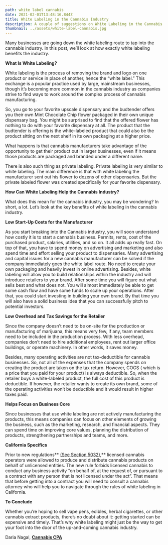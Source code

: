 ```yaml
---
path: white label cannabis
date: 2021-02-01T13:48:16.844Z
title: White Labeling in the Cannabis Industry
description: A couple of suggestions on White Labeling in the Cannabis Industry
thumbnail: ../assets/white-label-cannabis.jpg
---
```

Many businesses are going down the white labeling route to tap into the cannabis industry. In this post, we’ll look at how exactly white labeling benefits the industry.

**What Is White Labeling?**

White labeling is the process of removing the brand and logo on one product or service in place of another, hence the “white label.” This exchange is a popular practice used by large, mainstream businesses, though it’s becoming more common in the cannabis industry as companies strive to find ways to work around the complex process of cannabis manufacturing.

So, you go to your favorite upscale dispensary and the budtender offers you their own Mint Chocolate Chip flower packaged in their own unique dispensary bag. You might be surprised to find that the offered flower has nothing to do with your favorite dispensary at all. The product that the budtender is offering is the white-labeled product that could also be the product sitting on the next shelf in its own packaging at a higher price.

What happens is that cannabis manufacturers take advantage of the opportunity to get their product out in larger businesses, even if it means those products are packaged and branded under a different name.

There is also such thing as private labeling. Private labeling is very similar to white labeling. The main difference is that with white labeling the manufacturer sent out his flower to dozens of other dispensaries. But the private labeled flower was created specifically for your favorite dispensary.

**How Can White Labeling Help the Cannabis Industry?**

What does this mean for the cannabis industry, you may be wondering? In short, a lot. Let’s look at the key benefits of white labeling in the cannabis industry.

**Low Start-Up Costs for the Manufacturer**

As you start breaking into the Cannabis industry, you will soon understand how costly it is to start a cannabis business. Permits, rents, cost of the purchased product, salaries, utilities, and so on. It all adds up really fast. On top of that, you have to spend money on advertising and marketing and also spend time and effort selling your product to dispensaries. Many advertising and capital issues for a new cannabis manufacturer can be solved if the company immediately goes the white label route. No need to create your own packaging and heavily invest in online advertising. Besides, white labeling will allow you to build relationships within the industry and will introduce retailers to your brand. After some time you will figure out what sells best and what does not. You will almost immediately be able to get some cash flow and have some funds to scale up your operations. After that, you could start investing in building your own brand. By that time you will also have a solid business idea that you can successfully pitch to potential investors.

**Low Overhead and Tax Savings for the Retailer**

Since the company doesn’t need to be on-site for the production or manufacturing of marijuana, this means very few, if any, team members need to be included in the production process. With less overhead, companies don’t need to hire additional employees, rent out larger office buildings, or operate machinery. In other words, it saves money.

Besides, many operating activities are not tax-deductible for cannabis businesses. So, not all of the expenses that the company spends on creating the product are taken on the tax return. However, COGS ( which is a price that you paid for your product) is always deductible. So, when the retailer buys a white-labeled product, the full cost of this product is deductible. If however, the retailer wants to create its own brand, some of the operating activities won’t be deductible and it would result in higher taxes paid.  

**Helps Focus on Business Core**

Since businesses that use white labeling are not actively manufacturing the products, this means companies can focus on other elements of growing the business, such as the marketing, research, and financial aspects. They can spend time on improving core values, planning the distribution of products, strengthening partnerships and teams, and more.

**California Specifics**

Prior to new regulations** [(See Section 5032)](https://bcc.ca.gov/law_regs/cannabis_order_of_adoption.pdf),** licensed cannabis operators were allowed to produce and distribute cannabis products on behalf of unlicensed entities. The new rule forbids licensed cannabis to conduct any business activity “on behalf of, at the request of, or pursuant to a contract with any person that is not licensed under the act”. That means that before getting into a contract you will need to consult a cannabis attorney who will help you to navigate through the rules of white labeling in California.

**To Conclude**

Whether you’re hoping to sell vape pens, edibles, herbal cigarettes, or other cannabis extract products, there’s no doubt about it: getting started can be expensive and timely. That’s why white labeling might just be the way to get your foot into the door of the up-and-coming cannabis industry.

Daria Nagal, **[Cannabis CPA](https://redeyecpa.com/blog/how-to-choose-cannabis-accountant/)**